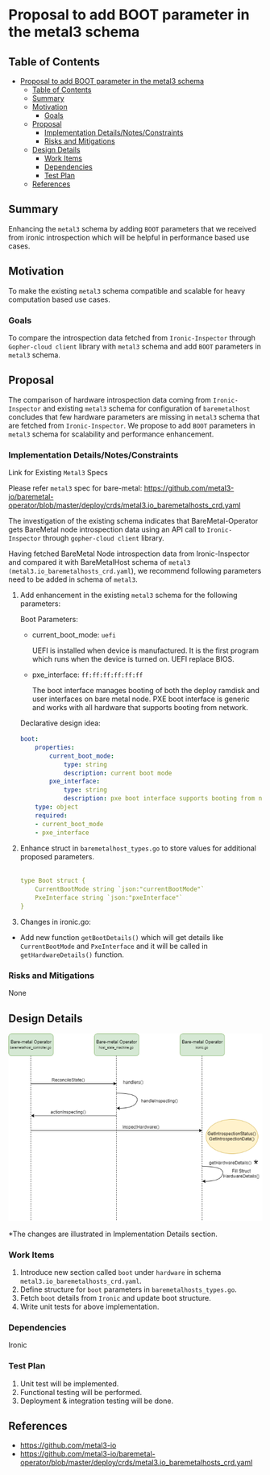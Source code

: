 <!--
 This work is licensed under a Creative Commons Attribution 3.0
 Unported License.

 http://creativecommons.org/licenses/by/3.0/legalcode
-->

# Proposal to add BOOT parameter in the metal3 schema

## Table of Contents

<!--ts-->
   * [Proposal to add BOOT parameter in the metal3 schema](#title)
      * [Table of Contents](#table-of-contents)
      * [Summary](#summary)
      * [Motivation](#motivation)
         * [Goals](#goals)
      * [Proposal](#proposal)
         * [Implementation Details/Notes/Constraints](#implementation-detailsnotesconstraints)
         * [Risks and Mitigations](#risks-and-mitigations)
      * [Design Details](#design-details)
         * [Work Items](#work-items)
         * [Dependencies](#dependencies)
         * [Test Plan](#test-plan)
      * [References](#references)
<!--te-->

## Summary

Enhancing the `metal3` schema by adding `BOOT` parameters that we received 
from ironic introspection which will be helpful in performance based use cases.

## Motivation

To make the existing `metal3` schema compatible and scalable for heavy computation 
based use cases.  

### Goals

To compare the introspection data fetched from `Ironic-Inspector` through 
`Gopher-cloud client` library with `metal3` schema and add `BOOT` parameters 
in `metal3` schema.

## Proposal

The comparison of hardware introspection data coming from `Ironic-Inspector` 
and existing `metal3` schema for configuration of `baremetalhost` concludes 
that few hardware parameters are missing in `metal3` schema that are fetched 
from `Ironic-Inspector`. We propose to add `BOOT` parameters in `metal3` schema for 
scalability and performance enhancement.

### Implementation Details/Notes/Constraints

Link for Existing `Metal3` Specs

Please refer `metal3` spec for bare-metal:
https://github.com/metal3-io/baremetal-operator/blob/master/deploy/crds/metal3.io_baremetalhosts_crd.yaml

The investigation of the existing schema indicates that BareMetal-Operator 
gets BareMetal node introspection data using an API call to `Ironic-Inspector` 
through `gopher-cloud client` library. 

Having fetched BareMetal Node introspection data from Ironic-Inspector and
compared it with BareMetalHost schema of `metal3` `(metal3.io_baremetalhosts_crd.yaml`), 
we recommend following parameters need to be added in schema of `metal3`.
1. Add enhancement in the existing `metal3` schema for the following parameters:

    Boot Parameters:
    
    * current_boot_mode: `uefi`
        
        UEFI is installed when device is manufactured. It is the first program which runs when the device is turned on. UEFI replace BIOS.
    * pxe_interface: `ff:ff:ff:ff:ff:ff`
        
        The boot interface manages booting of both the deploy ramdisk and user interfaces on bare metal node. PXE boot interface is generic and works with all hardware that supports booting from network.
    
    Declarative design idea:
    ````yaml
    boot:
        properties:
            current_boot_mode:
                type: string
                description: current boot mode
            pxe_interface:
                type: string
                description: pxe boot interface supports booting from network
        type: object
        required:
        - current_boot_mode
        - pxe_interface
     ````
2. Enhance struct in `baremetalhost_types.go` to store values for additional proposed parameters.
    ````yaml
    
    type Boot struct {
        CurrentBootMode string `json:"currentBootMode"`
        PxeInterface string `json:"pxeInterface"`
    }
    ````
3. Changes in ironic.go:

* Add new function `getBootDetails()` which will get details like `CurrentBootMode` and `PxeInterface` 
and it will be called in `getHardwareDetails()` function.

### Risks and Mitigations

None

## Design Details

![Implementation-flow](enhance-schema-for-metal3-flow.png)

*The changes are illustrated  in Implementation Details section.

### Work Items

1. Introduce new section called `boot` under `hardware` in schema `metal3.io_baremetalhosts_crd.yaml`.
2. Define structure for `boot` parameters in `baremetalhosts_types.go`.
3. Fetch `boot` details from `Ironic` and update boot structure.
4. Write unit tests for above implementation.

### Dependencies

Ironic

### Test Plan
 
1. Unit test will be implemented.
2. Functional testing will be performed.
3. Deployment & integration testing will be done.

## References

* https://github.com/metal3-io
* https://github.com/metal3-io/baremetal-operator/blob/master/deploy/crds/metal3.io_baremetalhosts_crd.yaml
